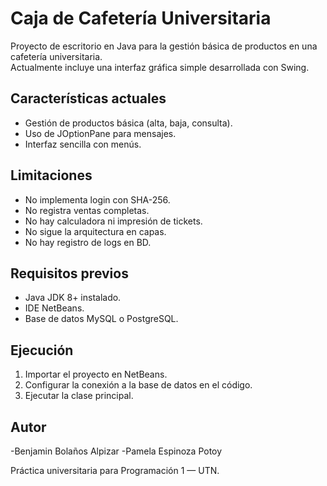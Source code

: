 # Caja de Cafetería Universitaria

Proyecto de escritorio en Java para la gestión básica de productos en una cafetería universitaria.  
Actualmente incluye una interfaz gráfica simple desarrollada con Swing.

## Características actuales
- Gestión de productos básica (alta, baja, consulta).
- Uso de JOptionPane para mensajes.
- Interfaz sencilla con menús.

## Limitaciones
- No implementa login con SHA-256.
- No registra ventas completas.
- No hay calculadora ni impresión de tickets.
- No sigue la arquitectura en capas.
- No hay registro de logs en BD.

## Requisitos previos
- Java JDK 8+ instalado.
- IDE NetBeans.
- Base de datos MySQL o PostgreSQL.

## Ejecución
1. Importar el proyecto en NetBeans.
2. Configurar la conexión a la base de datos en el código.
3. Ejecutar la clase principal.

## Autor
-Benjamin Bolaños Alpizar
-Pamela Espinoza Potoy

Práctica universitaria para Programación 1 — UTN.
